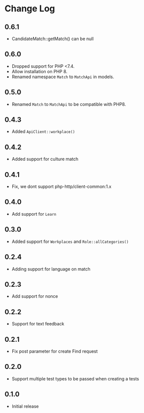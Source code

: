 # Change Log

## 0.6.1

- CandidateMatch::getMatch() can be null

## 0.6.0

- Dropped support for PHP <7.4.
- Allow installation on PHP 8.
- Renamed namespace `Match` to `MatchApi` in models.

## 0.5.0

- Renamed `Match` to `MatchApi` to be compatible with PHP8.

## 0.4.3

- Added `ApiClient::workplace()`

## 0.4.2

- Added support for culture match

## 0.4.1

- Fix, we dont support php-http/client-common:1.x

## 0.4.0

- Add support for `Learn`

## 0.3.0

- Added support for `Workplaces` and `Role::allCategories()`

## 0.2.4

- Adding support for language on match

## 0.2.3

- Add support for nonce

## 0.2.2

- Support for text feedback

## 0.2.1

- Fix post parameter for create Find request

## 0.2.0

- Support multiple test types to be passed when creating a tests

## 0.1.0

- Initial release
